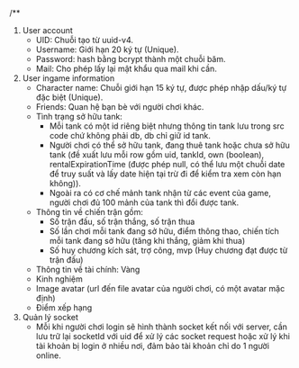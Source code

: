 /\*\*

1. User account
    - UID: Chuỗi tạo từ uuid-v4.
    - Username: Giới hạn 20 ký tự (Unique).
    - Password: hash bằng bcrypt thành một chuỗi băm.
    - Mail: Cho phép lấy lại mật khẩu qua mail khi cần.
2. User ingame information
    - Character name: Chuỗi giới hạn 15 ký tự, được phép nhập dấu/ký tự đặc biệt (Unique).
    - Friends: Quan hệ bạn bè với người chơi khác.
    - Tình trạng sở hữu tank:
        - Mỗi tank có một id riêng biệt nhưng thông tin tank lưu trong src code chứ không phải db, db chỉ giữ id tank.
        - Người chơi có thể sở hữu tank, đang thuê tank hoặc chưa sở hữu tank (đề xuất lưu mỗi row gồm uid, tankId, own (boolean), rentalExpirationTime (được phép null, có thể lưu một chuỗi date để truy suất và lấy date hiện tại trừ đi để kiểm tra xem còn hạn không)).
        - Ngoài ra có cơ chế mảnh tank nhận từ các event của game, người chơi đủ 100 mảnh của tank thì đổi được tank.
    - Thông tin về chiến trận gồm:
        - Số trận đấu, số trận thắng, số trận thua
        - Số lần chơi mỗi tank đang sở hữu, điểm thông thao, chiến tích mỗi tank đang sở hữu (tăng khi thắng, giảm khi thua)
        - Số huy chương kích sát, trợ công, mvp (Huy chương đạt được từ trận đấu)
    - Thông tin về tài chính: Vàng
    - Kinh nghiệm
    - Image avatar (url đến file avatar của người chơi, có một avatar mặc định)
    - Điểm xếp hạng
3. Quản lý socket
    - Mỗi khi người chơi login sẽ hình thành socket kết nối với server, cần lưu trữ lại socketId với uid để xử lý các socket request hoặc xử lý khi tài khoản bị login ở nhiều nơi, đảm bảo tài khoản chỉ do 1 người online.

